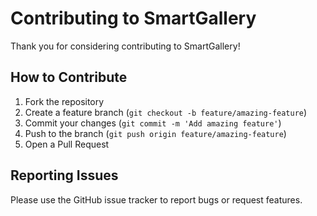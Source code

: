 # Contributing to SmartGallery

Thank you for considering contributing to SmartGallery! 

## How to Contribute

1. Fork the repository
2. Create a feature branch (`git checkout -b feature/amazing-feature`)
3. Commit your changes (`git commit -m 'Add amazing feature'`)
4. Push to the branch (`git push origin feature/amazing-feature`)
5. Open a Pull Request

## Reporting Issues

Please use the GitHub issue tracker to report bugs or request features.